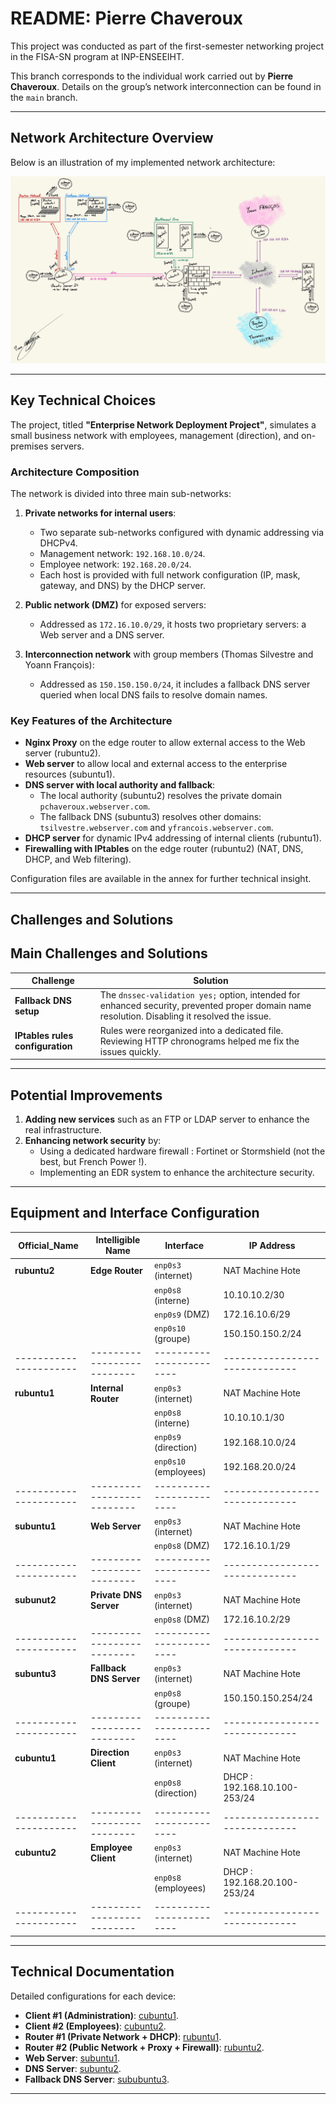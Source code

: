 # README: Pierre Chaveroux

This project was conducted as part of the first-semester networking project in the FISA-SN program at INP-ENSEEIHT.

This branch corresponds to the individual work carried out by **Pierre Chaveroux**. Details on the group’s network interconnection can be found in the `main` branch.

---

## Network Architecture Overview

Below is an illustration of my implemented network architecture: 

![Network_Architecture](medias/pchaveroux_architecture.jpg)

---

## Key Technical Choices

The project, titled **"Enterprise Network Deployment Project"**, simulates a small business network with employees, management (direction), and on-premises servers.

### Architecture Composition
The network is divided into three main sub-networks: 

1. **Private networks for internal users**: 
   - Two separate sub-networks configured with dynamic addressing via DHCPv4. 
   - Management network: `192.168.10.0/24`. 
   - Employee network: `192.168.20.0/24`. 
   - Each host is provided with full network configuration (IP, mask, gateway, and DNS) by the DHCP server.

2. **Public network (DMZ)** for exposed servers: 
   - Addressed as `172.16.10.0/29`, it hosts two proprietary servers: a Web server and a DNS server.

3. **Interconnection network** with group members (Thomas Silvestre and Yoann François): 
   - Addressed as `150.150.150.0/24`, it includes a fallback DNS server queried when local DNS fails to resolve domain names. 

### Key Features of the Architecture
- **Nginx Proxy** on the edge router to allow external access to the Web server (rubuntu2). 
- **Web server** to allow local and external access to the enterprise resources (subuntu1).
- **DNS server with local authority and fallback**: 
  - The local authority (subuntu2) resolves the private domain `pchaveroux.webserver.com`. 
  - The fallback DNS (subuntu3) resolves other domains: `tsilvestre.webserver.com` and `yfrancois.webserver.com`. 
- **DHCP server** for dynamic IPv4 addressing of internal clients (rubuntu1). 
- **Firewalling with IPtables** on the edge router (rubuntu2) (NAT, DNS, DHCP, and Web filtering). 


Configuration files are available in the annex for further technical insight. 

---

## Challenges and Solutions

## Main Challenges and Solutions

| **Challenge**                            | **Solution**                                                                                       |
|------------------------------------------|---------------------------------------------------------------------------------------------------|
| **Fallback DNS setup**                   | The `dnssec-validation yes;` option, intended for enhanced security, prevented proper domain name resolution. Disabling it resolved the issue. |
| **IPtables rules configuration**         | Rules were reorganized into a dedicated file. Reviewing HTTP chronograms helped me fix the issues quickly. |

---

## Potential Improvements
1. **Adding new services** such as an FTP or LDAP server to enhance the real infrastructure. 
2. **Enhancing network security** by: 
   - Using a dedicated hardware firewall : Fortinet or Stormshield (not the best, but French Power !). 
   - Implementing an EDR system to enhance the architecture security. 

---

## Equipment and Interface Configuration

| **Official_Name**    | **Intelligible Name**    | **Interface**          | **IP Address**               |
|----------------------|--------------------------|------------------------|------------------------------|
| **rubuntu2**         | **Edge Router**          | `enp0s3` (internet)    | NAT Machine Hote             |
|                      |                          | `enp0s8` (interne)     | 10.10.10.2/30                |
|                      |                          | `enp0s9` (DMZ)         | 172.16.10.6/29               |
|                      |                          | `enp0s10` (groupe)     | 150.150.150.2/24             |
|----------------------|--------------------------|------------------------|------------------------------|
| **rubuntu1**         | **Internal Router**      | `enp0s3` (internet)    | NAT Machine Hote             |
|                      |                          | `enp0s8` (interne)     | 10.10.10.1/30                |
|                      |                          | `enp0s9` (direction)   | 192.168.10.0/24              |
|                      |                          | `enp0s10` (employees)  | 192.168.20.0/24              |
|----------------------|--------------------------|------------------------|------------------------------|
| **subuntu1**         | **Web Server**           | `enp0s3` (internet)    | NAT Machine Hote             |
|                      |                          | `enp0s8` (DMZ)         | 172.16.10.1/29               |
|----------------------|--------------------------|------------------------|------------------------------|
| **subunut2**         | **Private DNS Server**   | `enp0s3` (internet)    | NAT Machine Hote             |
|                      |                          | `enp0s8` (DMZ)         | 172.16.10.2/29               |
|----------------------|--------------------------|------------------------|------------------------------|
| **subuntu3**         | **Fallback DNS Server**  | `enp0s3` (internet)    | NAT Machine Hote             |
|                      |                          | `enp0s8` (groupe)      | 150.150.150.254/24           |
|----------------------|--------------------------|------------------------|------------------------------|
| **cubuntu1**         | **Direction Client**     | `enp0s3` (internet)    | NAT Machine Hote             |
|                      |                          | `enp0s8` (direction)   | DHCP : 192.168.10.100-253/24 |
|----------------------|--------------------------|------------------------|------------------------------|
| **cubuntu2**         | **Employee Client**      | `enp0s3` (internet)    | NAT Machine Hote             |
|                      |                          | `enp0s8` (employees)   | DHCP : 192.168.20.100-253/24 |
|----------------------|--------------------------|------------------------|------------------------------|

--- 

## Technical Documentation

Detailed configurations for each device: 
- **Client #1 (Administration)**: [cubuntu1](configuration_files/cubuntu1.md). 
- **Client #2 (Employees)**: [cubuntu2](configuration_files/cubuntu2.md). 
- **Router #1 (Private Network + DHCP)**: [rubuntu1](configuration_files/rubuntu1.md). 
- **Router #2 (Public Network + Proxy + Firewall)**: [rubuntu2](configuration_files/rubuntu2.md). 
- **Web Server**: [subuntu1](configuration_files/sububuntu1.md). 
- **DNS Server**: [subuntu2](configuration_files/sububuntu2.md). 
- **Fallback DNS Server**: [sububuntu3](configuration_files/sububuntu3.md). 

---

